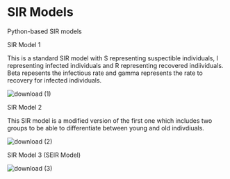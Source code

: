 # SIR Models
Python-based SIR models

SIR Model 1

This is a standard SIR model with S representing suspectible individuals, I representing infected individuals and R representing recovered indiividuals. Beta repesents the infectious rate and gamma represents the rate to recovery for infected individuals.

![download (1)](https://user-images.githubusercontent.com/77468658/191619520-8978683e-abe1-492c-a281-5807737d75ab.png)

SIR Model 2

This SIR model is a modified version of the first one which includes two groups to be able to differentiate between young and old indivdiuals. 

![download (2)](https://user-images.githubusercontent.com/77468658/191619791-43a23d43-9206-446d-8d48-9658e73371ec.png)

SIR Model 3 (SEIR Model)

![download (3)](https://user-images.githubusercontent.com/77468658/191619970-205d5db8-c7c1-4dff-abc5-dafbbe9dc48e.png)
